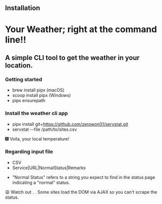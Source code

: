 ## Installation
# Your Weather; right at the command line!!
## A simple CLI tool to get the weather in your location.

### Getting started
- brew install pipx (macOS)
- scoop install pipx (Windows)
- pipx ensurepath


### Install the weather cli app
- pipx install git+https://github.com/zerowon01/servstat.git
- servstat --file /path/to/sites.csv
 
:fireworks: Voila, your local temperature!

### Regarding input file
- CSV
- Service|URL|NormalStatus|Remarks
 * "Normal Status" refers to a string you expect to find in the status page indicating a "normal" status.
 
:weary: Watch out . .
Some sites load the DOM via AJAX so you can't scrape the status.